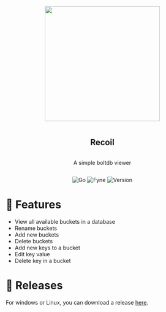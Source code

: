 <div align="center">
<article style="display: flex; flex-direction: column; align-items: center; justify-content: center;">
    <p align="center"><img width="300" src="https://ik.imagekit.io/songlim/logo512.png?updatedAt=1690341895609" /></p>
    <h1 style="width: 100%; text-align: center;">Recoil</h1>
    <p>
        A simple boltdb viewer
    </p>
</article>

![Go][go-badge] ![Fyne][fyne-badge] ![Version][version-badge]

[go-badge]: https://img.shields.io/badge/Golang-1.20-blue
[fyne-badge]: https://img.shields.io/badge/Fyne-2.3.5-azure
[version-badge]: https://img.shields.io/badge/release-1.0.0-powderblue

</div>

# 🔫 Features

- View all available buckets in a database
- Rename buckets
- Add new buckets
- Delete buckets
- Add new keys to a bucket
- Edit key value
- Delete key in a bucket

# 🌟 Releases
For windows or Linux, you can download a release [here]().
